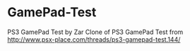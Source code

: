 # GamePad-Test
PS3 GamePad Test by Zar
Clone of PS3 GamePad Test from http://www.psx-place.com/threads/ps3-gamepad-test.144/
